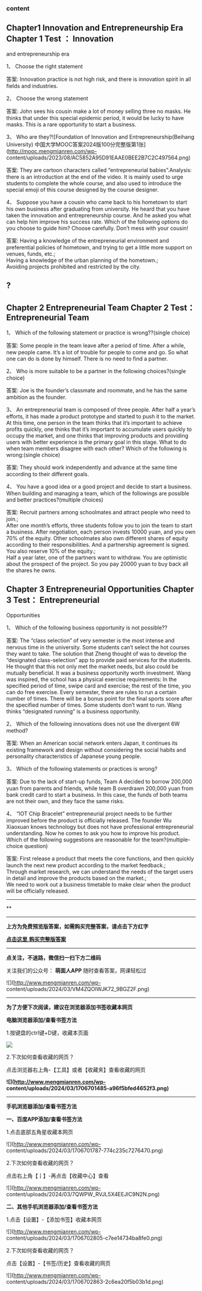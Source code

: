 ### content

## Chapter1 Innovation and Entrepreneurship Era Chapter 1 Test ： Innovation
and entrepreneurship era

1、 Choose the right statement

答案: Innovation practice is not high risk, and there is innovation spirit in
all fields and industries.  

2、 Choose the wrong statement

答案: John sees his cousin make a lot of money selling three no masks. He thinks
that under this special epidemic period, it would be lucky to have masks. This
is a rare opportunity to start a business.

3、 Who are they?![Foundation of Innovation and Entrepreneurship\(Beihang
University\) 中国大学MOOC答案2024版100分完整版第1张](http://mooc.mengmianren.com/wp-
content/uploads/2023/08/AC5852A95D91EAAE0BEE2B7C2C497564.png)

答案: They are cartoon characters called “entrepreneurial babies”.Analysis:
there is an introduction at the end of the video. It is mainly used to urge
students to complete the whole course, and also used to introduce the special
emoji of this course designed by the course designer.

4、 Suppose you have a cousin who came back to his hometown to start his own
business after graduating from university. He heard that you have taken the
innovation and entrepreneurship course. And he asked you what can help him
improve his success rate. Which of the following options do you choose to
guide him? Choose carefully. Don’t mess with your cousin!

答案: Having a knowledge of the entrepreneurial environment and preferential
policies of hometown, and trying to get a little more support on venues,
funds, etc.;  
Having a knowledge of the urban planning of the hometown.;  
Avoiding projects prohibited and restricted by the city.

## ?

## Chapter 2 Entrepreneurial Team Chapter 2 Test： Entrepreneurial Team

1、 Which of the following statement or practice is wrong??(single choice)

答案: Some people in the team leave after a period of time. After a while, new
people came. It’s a lot of trouble for people to come and go. So what one can
do is done by himself. There is no need to find a partner.

2、 Who is more suitable to be a partner in the following choices?(single
choice)

答案: Joe is the founder’s classmate and roommate, and he has the same ambition
as the founder.

3、 An entrepreneurial team is composed of three people. After half a year’s
efforts, it has made a product prototype and started to push it to the market.
At this time, one person in the team thinks that it’s important to achieve
profits quickly, one thinks that it’s important to accumulate users quickly to
occupy the market, and one thinks that improving products and providing users
with better experience is the primary goal in this stage. What to do when team
members disagree with each other? Which of the following is wrong:(single
choice)

答案: They should work independently and advance at the same time according to
their different goals.

4、 You have a good idea or a good project and decide to start a business. When
building and managing a team, which of the followings are possible and better
practices?(multiple choices)

答案: Recruit partners among schoolmates and attract people who need to join.;  
After one month’s efforts, three students follow you to join the team to start
a business. After negotiation, each person invests 10000 yuan, and you own 70%
of the equity. Other schoolmates also own different shares of equity according
to their responsibilities. And a partnership agreement is signed. You also
reserve 10% of the equity.;  
Half a year later, one of the partners want to withdraw. You are optimistic
about the prospect of the project. So you pay 20000 yuan to buy back all the
shares he owns.

## Chapter 3 Entrepreneurial Opportunities Chapter 3 Test： Entrepreneurial
Opportunities

1、 Which of the following business opportunity is not possible??

答案: The “class selection” of very semester is the most intense and nervous
time in the university. Some students can’t select the hot courses they want
to take. The solution that Zheng thought of was to develop the “designated
class-selection” app to provide paid services for the students. He thought
that this not only met the market needs, but also could be mutually
beneficial. It was a business opportunity worth investment. Wang was inspired,
the school has a physical exercise requirements: In the specified period of
time, swipe card and exercise; the rest of the time, you can do free exercise.
Every semester, there are rules to run a certain number of times. There will
be a bonus point for the final sports score after the specified number of
times. Some students don’t want to run. Wang thinks “designated running” is a
business opportunity.

2、 Which of the following innovations does not use the divergent 6W method?

答案: When an American social network enters Japan, it continues its existing
framework and design without considering the social habits and personality
characteristics of Japanese young people.

3、 Which of the following statements or practices is wrong?

答案: Due to the lack of start-up funds, Team A decided to borrow 200,000 yuan
from parents and friends, while team B overdrawn 200,000 yuan from bank credit
card to start a business. In this case, the funds of both teams are not their
own, and they face the same risks.

4、 “IOT Chip Bracelet” entrepreneurial project needs to be further improved
before the product is officially released. The founder Wu Xiaoxuan knows
technology but does not have professional entrepreneurial understanding. Now
he comes to ask you how to improve his product. Which of the following
suggestions are reasonable for the team?(multiple-choice question)

答案: First release a product that meets the core functions, and then quickly
launch the next new product according to the market feedback.;  
Through market research, we can understand the needs of the target users in
detail and improve the products based on the market.;  
We need to work out a business timetable to make clear when the product will
be officially released.

* * *

**

* * *

**上方为免费预览版答案，如需购买完整答案，请点击下方红字**

[**点击这里,购买完整版答案**](http://mooc.mengmianren.com/mooc/99838.html)

* * *

**点关注，不迷路，微信扫一扫下方二维码**

关注我们的公众号： **萌面人APP** 随时查看答案，网课轻松过

![](http://www.mengmianren.com/wp-
content/uploads/2024/03/VM4ZQOIWJK72_9BGZ2F.png)

* * *

**为了方便下次阅读，建议在浏览器添加书签收藏本网页**

**电脑浏览器添加/查看书签方法**

1.按键盘的ctrl键+D键，收藏本页面

![](http://www.mengmianren.com/wp-content/uploads/2024/03/AF9T_JKKHAJN.png)

2.下次如何查看收藏的网页？

点击浏览器右上角-【工具】或者【收藏夹】查看收藏的网页

**![](http://www.mengmianren.com/wp-
content/uploads/2024/03/1706701485-a96f5bfed4652f3.png)**

* * *

**手机浏览器添加/查看书签方法**

**一、百度APP添加/查看书签方法**

1.点击底部五角星收藏本网页

![](http://www.mengmianren.com/wp-
content/uploads/2024/03/1706701787-774c235c7276470.png)

2.下次如何查看收藏的网页？

点击右上角【┇】-再点击【收藏中心】查看

![](http://www.mengmianren.com/wp-
content/uploads/2024/03/7QWPW_RVJL5X4EEJIC9N2N.png)

**二、其他手机浏览器添加/查看书签方法**

1.点击【设置】-【添加书签】收藏本网页

![](http://www.mengmianren.com/wp-
content/uploads/2024/03/1706702805-c7ee14734ba8fe0.png)

2.下次如何查看收藏的网页？

点击【设置】-【书签/历史】查看收藏的网页

![](http://www.mengmianren.com/wp-
content/uploads/2024/03/1706702863-2c6ea20f5b03b1d.png)

